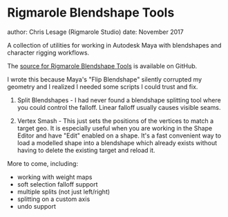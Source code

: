# Rigmarole Blendshape Tools

author: Chris Lesage (Rigmarole Studio)
date: November 2017

A collection of utilities for working in Autodesk Maya
with blendshapes and character rigging workflows.

The [source for Rigmarole Blendshape Tools](https://github.com/chris-lesage/rigmarole-tools) is available on
GitHub.

I wrote this because Maya's "Flip Blendshape" silently corrupted my geometry
and I realized I needed some scripts I could trust and fix.

1. Split Blendshapes - I had never found a blendshape splitting tool where
you could control the falloff. Linear falloff usually causes visible seams.

2. Vertex Smash - This just sets the positions of the vertices to match
a target geo. It is especially useful when you are working in the Shape
Editor and have "Edit" enabled on a shape. It's a fast convenient way
to load a modelled shape into a blendshape which already exists without
having to delete the existing target and reload it.

More to come, including:
* working with weight maps
* soft selection falloff support
* multiple splits (not just left/right)
* splitting on a custom axis
* undo support
